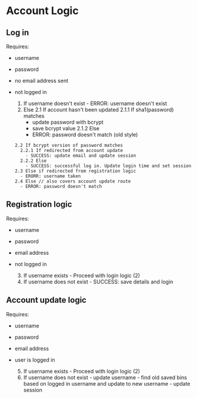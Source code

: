 # Account Logic

## Log in

Requires:

- username
- password
- no email address sent
- not logged in

    1. If username doesn't exist
      - ERROR: username doesn't exist
    2. Else
      2.1 If account hasn't been updated
        2.1.1 If sha1(password) matches
          - update password with bcrypt
          - save bcrypt value
        2.1.2 Else
          - ERROR: password doesn't match (old style)

      2.2 If bcrypt version of password matches
        2.2.1 If redirected from account update
          - SUCCESS: update email and update session
        2.2.2 Else
          - SUCCESS: successful log in. Update login time and set session
      2.3 Else if redirected from registration logic
        - ERORR: username taken
      2.4 Else // also covers account update route
        - ERROR: password doesn't match

## Registration logic

Requires:

- username
- password
- email address
- not logged in

    3. If username exists
      - Proceed with login logic (2)
    4. If username does not exist
      - SUCCESS: save details and login

## Account update logic

Requires:

- username
- password
- email address
- user is logged in

    5. If username exists
      - Proceed with login logic (2)
    6. If username does not exist
      - update username
      - find old saved bins based on logged in username and update to new username
      - update session









